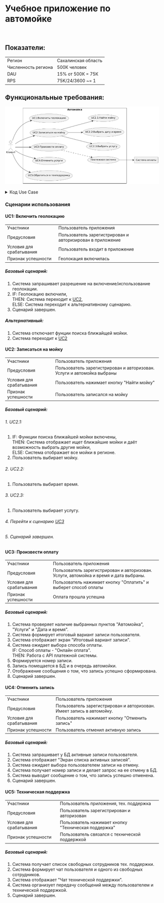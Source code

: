 # Учебное приложение по автомойке
<br>

## Показатели:
  <table>
  <tr>
    <td>Регион</td>
    <td>Сахалинская область</td>
  </tr>
  <tr>
    <td>Численность региона</td>
    <td>500К человек</td>
  </tr>
  <tr>
    <td>DAU</td>
    <td>15% от 500К = 75К </td>
  </tr>
  <tr>
    <td>RPS</td>
    <td>75K/24/3600 ~= 1</td>
  </tr>
</table>


## Функциональные требования:
 ![User Case](/material/UserCases.png)

<details>
  <summary>Код Use Case</summary>
  
```plantuml

@startuml
    left to right direction
    actor "Клиент" as client
    rectangle "Система оплаты" as r1
    rectangle "Автомойка" {
        usecase "UC1:Включить геолокацию" as UC1
        usecase "UC2:Записаться на мойку" as UC2
        usecase "UC2.3:Выбрать услугу" as UC2.3
        usecase "UC2.2:Выбрать дату и время" as UC2.2
        usecase "UC2.1:Найти мойку" as UC2.1
        usecase "UC3:Произвести оплату" as UC3
        usecase "UC4:Отменить услуги" as UC4
        usecase "UC5:Обратиться в техподдержку" as UC5
        usecase "Платежная система" as US1
    }
      
    client --> UC1
    client --> UC2
    UC2 --> UC2.1
    UC2 --> UC2.2
    UC2 --> UC2.3
    client --> UC3
    client --> UC4
    client --> UC5
    UC3 ..> US1
    US1 --> r1
```
</details>

### Сценарии использования
#### UC1: Включить геолокацию
 <table>
  <tr>
    <td>Участники</td>
    <td>Пользователь приложения</td>
  </tr>
  <tr>
    <td>Предусловия</td>
    <td> Пользователь зарегистрирован и авторизирован в приложение</td>
  </tr>
  <tr>
    <td>Условия для срабатывания</td>
    <td>Пользователь входит в приложение</td>
  </tr>
  <tr>
    <td>Признак успешности</td>
    <td>Геолокация включилась</td>
  </tr>
</table>

##### Базовый сценарий:
1. Система запрашивает разрешение на включение/использование геолокации.<br>
2. IF: Геолокацию включили,<br>
THEN: Система переходит к [UC2](#uc2-записаться-на-мойку), <br>
ELSE: Система переходит к альтернативному сценарию.
4. Сценарий завершен.

##### Альтернативный:
1. Система отключает фунции поиска ближайщей мойки.
2. Система переходит к [UC2](#uc2-записаться-на-мойку)



<!-- ///////////////////////////////////////////////////////////////////////////////////////////////////////////////////////////// -->



#### UC2: Записаться на мойку

<table>
  <tr>
    <td>Участники</td>
    <td>Пользователь приложения</td>
  </tr>
  <tr>
    <td>Предусловия</td>
    <td> Пользователь зарегистрирован и авторизован. Услуги и автомойка выбраны</td>
  </tr>
  <tr>
    <td>Условия для срабатывания</td>
    <td>Пользователь нажимает кнопку "Найти мойку"</td>
  </tr>
  <tr>
    <td>Признак успешности</td>
    <td>Пользователь записался на мойку</td>
  </tr>
</table>

##### Базовый сценарий:
###### 1. UC2.1:
1. IF: Функции поиска ближайшей мойки включены,<br>
THEN: Система отображает ищет ближайшие мойки и даёт возможность выбрать другие мойки, <br>
ELSE: Система отображает все мойки в регионе.
2. Пользователь выбирает мойку.
###### 2. UC2.2:
1. Пользователь выбирает время.
###### 3. UC2.3:
1. Пользователь выбирает услугу.
###### 4. Перейти к сценарию [UC3](#uc3-произвести-оплату)
###### 5. Сценарий завершен.


<!-- ///////////////////////////////////////////////////////////////////////////////////////////////////////////////////////////// -->

#### UC3: Произвести оплату

<table>
  <tr>
    <td>Участники</td>
    <td>Пользователь приложения</td>
  </tr>
  <tr>
    <td>Предусловия</td>
    <td> Пользователь зарегистрирован и авторизован. Услуги, автомойка и время и дата выбраны.</td>
  </tr>
  <tr>
    <td>Условия для срабатывания</td>
    <td>Пользователь нажимает кнопку "Оплатить" и выберет способ оплаты</td>
  </tr>
  <tr>
    <td>Признак успешности</td>
    <td>Оплата прошла успешна</td>
  </tr>
</table>

##### Базовый сценарий:
1. Система проверяет наличие выбранных пунктов "Автомойка", "Услуги" и "Дата и время".
2. Система формирует итоговый вариант записи пользователя.
3. Система отображает экран "Итоговый вариант записи".
4. Система ожидает выбора способа оплаты.<br>
IF: Способ оплаты - "Онлайн оплата".<br>
THEN:  Работа с API платежной системы.
6. Формируется номер записи.
7. Запись помещается в БД и в очередь автомойки.
8. Отображение сообщения о том, что запись успешно сформирована.
9. Сценарий завершен.


<!-- ///////////////////////////////////////////////////////////////////////////////////////////////////////////////////////////// -->



#### UC4: Отменить запись

<table>
  <tr>
    <td>Участники</td>
    <td>Пользователь приложения</td>
  </tr>
  <tr>
    <td>Предусловия</td>
    <td> Пользователь зарегистрирован и авторизован. Имеет запись в автомойку.</td>
  </tr>
  <tr>
    <td>Условия для срабатывания</td>
    <td>Пользователь нажимает кнопку "Отменить запись"</td>
  </tr>
  <tr>
    <td>Признак успешности</td>
    <td>Пользователь отменил активную запись</td>
  </tr>
</table>

##### Базовый сценарий:
1. Система запрашивает у БД активные записи пользователя.
2. Система отображает "Экран списка активных записей". 
3. Система ожидает выбора пользователем записи на отмену.
4. Система получает номер записи и делает запрос на ее отмену в БД.
5. Система выводит сообщение о том, что запись успешно отменена.
6. Сценарий завершен.


<!-- ///////////////////////////////////////////////////////////////////////////////////////////////////////////////////////////// -->





#### UC5: Техническая поддержка

<table>
  <tr>
    <td>Участники</td>
    <td>Пользователь приложения, тех. поддержка</td>
  </tr>
  <tr>
    <td>Предусловия</td>
    <td> Пользователь зарегистрирован и авторизован</td>
  </tr>
  <tr>
    <td>Условия для срабатывания</td>
    <td>Пользователь нажимает кнопку "Техническая поддержка"</td>
  </tr>
  <tr>
    <td>Признак успешности</td>
    <td>Пользователь связался с технической поддержкой</td>
  </tr>
</table>

##### Базовый сценарий:
1. Система получает список свободных сотрудников тех. поддержки.
2. Система формирует чат пользователя и одного из свободных сотрудников.
3. Система отображает "Чат технической поддержки".
4. Система организует передачу сообщений между пользователем и технической поддержкой.
5. Сценарий завершен.


<!-- ///////////////////////////////////////////////////////////////////////////////////////////////////////////////////////////// -->
